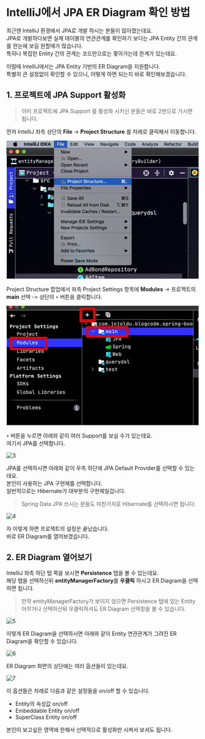 # IntelliJ에서 JPA ER Diagram 확인 방법

최근엔 IntelliJ 환경에서 JPA로 개발 하시는 분들이 많아졌는데요.  
JPA로 개발하다보면 실제 테이블의 연관관계를 확인하기 보다는 JPA Entity 간의 관계를 한눈에 보길 원할때가 많습니다.  
특히나 복잡한 Entity 간의 관계는 코드만으로는 쫓아가는데 한계가 있는데요.  
  
이럴때 IntelliJ에서는 JPA Entity 기반의 ER Diagram을 지원합니다.  
특별히 큰 설정없이 확인할 수 있으니, 어떻게 하면 되는지 바로 확인해보겠습니다.

## 1. 프로젝트에 JPA Support 활성화

> 이미 프로젝트에 JPA Support 를 활성화 시키신 분들은 바로 2번으로 가시면 됩니다.  

먼저 IntelliJ 좌측 상단의 **File** -> **Project Structure** 를 차례로 클릭해서 이동합니다.

![1](./images/1.png)

Project Structure 팝업에서 좌측 Project Settings 항목에 **Modules** -> 프로젝트의 **main** 선택 -> 상단의 ```+``` 버튼을 클릭합니다.

![2](./images/2.png)

 ```+``` 버튼을 누르면 아래와 같이 여러 Support를 보실 수가 있는데요.  
여기서 JPA를 선택합니다.
 
![3](./images/3.png)

JPA를 선택하시면 아래와 같이 우측 하단에 JPA Default Provider를 선택할 수 있는데요.  
본인이 사용하는 JPA 구현체를 선택합니다.  
일반적으로는 Hibernate가 대부분의 구현체일겁니다.  

> Spring Data JPA 쓰시는 분들도 마찬가지로 Hibernate를 선택하시면 됩니다.


![4](./images/4.png)

자 이렇게 하면 프로젝트의 설정은 끝났습니다.  
바로 ER Diagram를 열어보겠습니다.

## 2. ER Diagram 열어보기

IntelliJ 좌측 하단 탭 쪽을 보시면 **Persistence** 탭을 볼 수 있는데요.  
해당 탭을 선택하신뒤 **entityManagerFactory**를 **우클릭** 하시고 ER Diagram을 선택하면 됩니다.  

> 만약 entityManagerFactory가 보이지 않으면 Persistence 탭에 있는 Entity 아무거나 선택하신뒤 우클릭하셔도 ER Diagram 선택창을 볼 수 있습니다.

![5](./images/5.png)

이렇게 ER Diagram을 선택하시면 아래와 같이 Entity 연관관계가 그려진 ER Diagram을 확인할 수 있습니다.

![6](./images/6.png)

ER Diagram 화면의 상단에는 여러 옵션들이 있는데요.  

![7](./images/7.png)

이 옵션들은 차례로 다음과 같은 설정들을 on/off 할 수 있습니다.

* Entity의 속성값 on/off
* Embeddable Entity on/off
* SuperClass Entity on/off

본인이 보고싶은 영역에 한해서 선택적으로 활성화만 시켜서 보셔도 됩니다.

